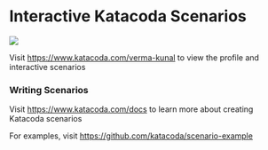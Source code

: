 # Interactive Katacoda Scenarios

[![](http://shields.katacoda.com/katacoda/verma-kunal/count.svg)](https://www.katacoda.com/verma-kunal "Get your profile on Katacoda.com")

Visit https://www.katacoda.com/verma-kunal to view the profile and interactive scenarios

### Writing Scenarios
Visit https://www.katacoda.com/docs to learn more about creating Katacoda scenarios

For examples, visit https://github.com/katacoda/scenario-example
